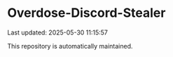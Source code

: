 # Overdose-Discord-Stealer

Last updated: 2025-05-30 11:15:57

This repository is automatically maintained.
